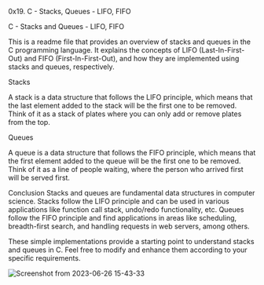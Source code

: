 0x19. C - Stacks, Queues - LIFO, FIFO


C - Stacks and Queues - LIFO, FIFO


This is a readme file that provides an overview of stacks and queues in the C programming language. It explains the concepts of LIFO (Last-In-First-Out) and FIFO (First-In-First-Out), and how they are implemented using stacks and queues, respectively.

Stacks

A stack is a data structure that follows the LIFO principle, which means that the last element added to the stack will be the first one to be removed. Think of it as a stack of plates where you can only add or remove plates from the top.

Queues

A queue is a data structure that follows the FIFO principle, which means that the first element added to the queue will be the first one to be removed. Think of it as a line of people waiting, where the person who arrived first will be served first.

Conclusion
Stacks and queues are fundamental data structures in computer science. Stacks follow the LIFO principle and can be used in various applications like function call stack, undo/redo functionality, etc. Queues follow the FIFO principle and find applications in areas like scheduling, breadth-first search, and handling requests in web servers, among others.

These simple implementations provide a starting point to understand stacks and queues in C. Feel free to modify and enhance them according to your specific requirements.




![Screenshot from 2023-06-26 15-43-33](https://github.com/Achref-haddaji/monty/assets/97532832/1bbb6d82-f2e6-4941-a866-80cb32e4bf80)
